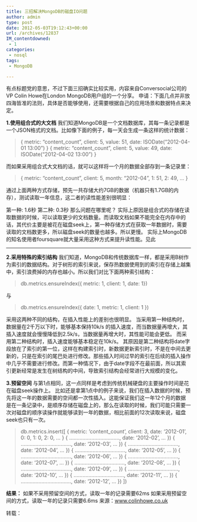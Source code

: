```yaml
---
title: 三招解决MongoDB的磁盘IO问题
author: admin
type: post
date: 2012-05-03T19:12:43+00:00
url: /archives/12837
IM_contentdowned:
 - 1
categories:
 - nosql
tags:
 - MongoDB

---
```

有点标题党的意思，不过下面三招确实比较实用，内容来自Conversocial公司的VP Colin Howe在London MongoDB用户组的一个分享。
申请：下面几点并非放四海皆准的法则，具体是否能够使用，还需要根据自己的应用场景和数据特点来决定。

**1.使用组合式的大文档**
我们知道MongoDB是一个文档数据库，其每一条记录都是一个JSON格式的文档。比如像下面的例子，每一天会生成一条这样的统计数据：

> { metric: “content_count”, client: 5, value: 51, date: ISODate(“2012-04-01 13:00”) }
> { metric: “content_count”, client: 5, value: 49, date: ISODate(“2012-04-02 13:00”) }

而如果采用组合式大文档的话，就可以这样将一个月的数据全部存到一条记录里：

> { metric: “content_count”, client: 5, month: “2012-04”, 1: 51, 2: 49, … }

通过上面两种方式存储，预先一共存储大约7GB的数据（机器只有1.7GB的内存），测试读取一年信息，这二者的读性能差别很明显：


第一种: 1.6秒
第二种: 0.3秒
那么问题在哪里呢？
实际上原因是组合式的存储在读取数据的时候，可以读取更少的文档数量。而读取文档如果不能完全在内存中的话，其代价主要是被花在磁盘seek上，第一种存储方式在获取一年数据时，需要读取的文档数更多，所以磁盘seek的数量也越多。所以更慢。
实际上MongoDB的知名使用者foursquare就大量采用这种方式来提升读性能。见此
****

**2.采用特殊的索引结构**
我们知道，MongoDB和传统数据库一样，都是采用B树作为索引的数据结构。对于树形的索引来说，保存热数据使用到的索引在存储上越集中，索引浪费掉的内存也越小。所以我们对比下面两种索引结构：

> db.metrics.ensureIndex({ metric: 1, client: 1, date: 1})

与

> db.metrics.ensureIndex({ date: 1, metric: 1, client: 1 })

采用这两种不同的结构，在插入性能上的差别也很明显。
当采用第一种结构时，数据量在2千万以下时，能够基本保持10k/s 的插入速度，而当数据量再增大，其插入速度就会慢慢降低到2.5k/s，当数据量再增大时，其性能可能会更低。
而采用第二种结构时，插入速度能够基本稳定在10k/s。
其原因是第二种结构将date字段放在了索引的第一位，这样在构建索引时，新数据更新索引时，不是在中间去更新的，只是在索引的尾巴处进行修改。那些插入时间过早的索引在后续的插入操作中几乎不需要进行修改。而第一种情况下，由于date字段不在最前面，所以其索引更新经常是发生在树结构的中间，导致索引结构会经常进行大规模的变化。

**3.预留空间**
与第1点相同，这一点同样是考虑到传统机械硬盘的主要操作时间是花在磁盘seek操作上。
比如还是拿第1点中的例子来说，我们在插入数据的时候，预先将这一年的数据需要的空间都一次性插入。这能保证我们这一年12个月的数据是在一条记录中，是顺序存储在磁盘上的，那么在读取的时候，我们可能只需要一次对磁盘的顺序读操作就能够读到一年的数据，相比前面的12次读取来说，磁盘seek也只有一次。

> db.metrics.insert([
> { metric: ‘content_count’, client: 3, date: ‘2012-01’, 0: 0, 1: 0, 2: 0, … }
> { ……………………………., date: ‘2012-02’, … })
> { ……………………………., date: ‘2012-03’, … })
> { ……………………………., date: ‘2012-04’, … })
> { ……………………………., date: ‘2012-05’, … })
> { ……………………………., date: ‘2012-06’, … })
> { ……………………………., date: ‘2012-07’, … })
> { ……………………………., date: ‘2012-08’, … })
> { ……………………………., date: ‘2012-09’, … })
> { ……………………………., date: ‘2012-10’, … })
> { ……………………………., date: ‘2012-11’, … })
> { ……………………………., date: ‘2012-12’, … })
> ])

**结果：**
如果不采用预留空间的方式，读取一年的记录需要62ms
如果采用预留空间的方式，读取一年的记录只需要6.6ms
来源：www.colinhowe.co.uk

转载：